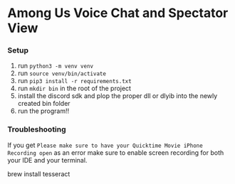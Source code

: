 # Among Us Voice Chat and Spectator View

### Setup
1. run `python3 -m venv venv`
2. run `source venv/bin/activate`
3. run `pip3 install -r requirements.txt`
4. run `mkdir bin` in the root of the project
5. install the discord sdk and plop the proper dll or dlyib into the newly created bin folder
4. run the program!!

### Troubleshooting
If you get `Please make sure to have your Quicktime Movie iPhone Recording open` as an error make sure to enable screen recording for both your IDE and your terminal. 

brew install tesseract